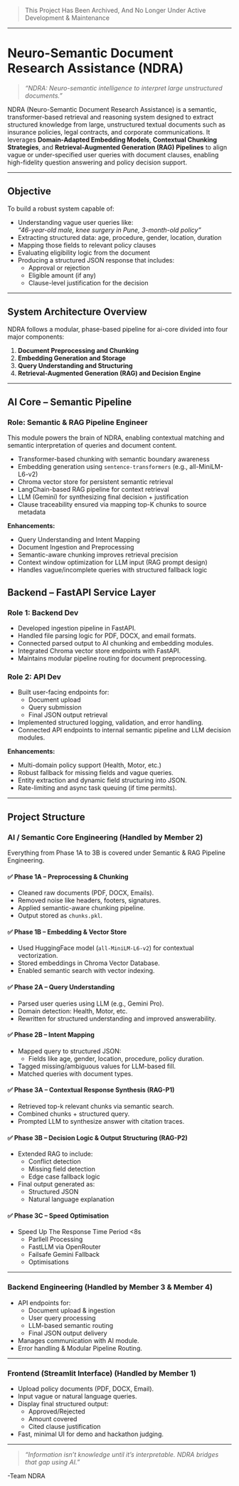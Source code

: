 
> This Project Has Been Archived, And No Longer Under Active Development & Maintenance
---

# Neuro-Semantic Document Research Assistance (NDRA)
> *“NDRA: Neuro-semantic intelligence to interpret large unstructured documents.”*

NDRA (Neuro-Semantic Document Research Assistance) is a semantic, transformer-based retrieval and reasoning system designed to extract structured knowledge from large, unstructured textual documents such as insurance policies, legal contracts, and corporate communications. It leverages **Domain-Adapted Embedding Models**, **Contextual Chunking Strategies**, and **Retrieval-Augmented Generation (RAG) Pipelines** to align vague or under-specified user queries with document clauses, enabling high-fidelity question answering and policy decision support.

---

## Objective

To build a robust system capable of:

- Understanding vague user queries like:  
  _“46-year-old male, knee surgery in Pune, 3-month-old policy”_
- Extracting structured data: age, procedure, gender, location, duration
- Mapping those fields to relevant policy clauses
- Evaluating eligibility logic from the document
- Producing a structured JSON response that includes:
  - Approval or rejection
  - Eligible amount (if any)
  - Clause-level justification for the decision

---

## System Architecture Overview

NDRA follows a modular, phase-based pipeline for ai-core divided into four major components:

1. **Document Preprocessing and Chunking**
2. **Embedding Generation and Storage**
3. **Query Understanding and Structuring**
4. **Retrieval-Augmented Generation (RAG) and Decision Engine**

---

## AI Core – Semantic Pipeline

### Role: Semantic & RAG Pipeline Engineer

This module powers the brain of NDRA, enabling contextual matching and semantic interpretation of queries and document content.

- Transformer-based chunking with semantic boundary awareness
- Embedding generation using `sentence-transformers` (e.g., all-MiniLM-L6-v2)
- Chroma vector store for persistent semantic retrieval
- LangChain-based RAG pipeline for context retrieval
- LLM (Gemini) for synthesizing final decision + justification
- Clause traceability ensured via mapping top-K chunks to source metadata

**Enhancements:**

- Query Understanding and Intent Mapping
- Document Ingestion and Preprocessing
- Semantic-aware chunking improves retrieval precision
- Context window optimization for LLM input (RAG prompt design)
- Handles vague/incomplete queries with structured fallback logic


## Backend – FastAPI Service Layer

### Role 1: Backend Dev
- Developed ingestion pipeline in FastAPI.
- Handled file parsing logic for PDF, DOCX, and email formats.
- Connected parsed output to AI chunking and embedding modules.
- Integrated Chroma vector store endpoints with FastAPI.
- Maintains modular pipeline routing for document preprocessing.

### Role 2: API Dev
- Built user-facing endpoints for:
  - Document upload
  - Query submission
  - Final JSON output retrieval
- Implemented structured logging, validation, and error handling.
- Connected API endpoints to internal semantic pipeline and LLM decision modules.

**Enhancements:**
- Multi-domain policy support (Health, Motor, etc.)
- Robust fallback for missing fields and vague queries.
- Entity extraction and dynamic field structuring into JSON.
- Rate-limiting and async task queuing (if time permits).


---


## Project Structure

### AI / Semantic Core Engineering (Handled by Member 2)
Everything from Phase 1A to 3B is covered under Semantic & RAG Pipeline Engineering.

#### ✅ Phase 1A – Preprocessing & Chunking
- Cleaned raw documents (PDF, DOCX, Emails).
- Removed noise like headers, footers, signatures.
- Applied semantic-aware chunking pipeline.
- Output stored as `chunks.pkl`.

#### ✅ Phase 1B – Embedding & Vector Store
- Used HuggingFace model (`all-MiniLM-L6-v2`) for contextual vectorization.
- Stored embeddings in Chroma Vector Database.
- Enabled semantic search with vector indexing.

#### ✅ Phase 2A – Query Understanding
- Parsed user queries using LLM (e.g., Gemini Pro).
- Domain detection: Health, Motor, etc.
- Rewritten for structured understanding and improved answerability.

#### ✅ Phase 2B – Intent Mapping
- Mapped query to structured JSON:
  - Fields like age, gender, location, procedure, policy duration.
- Tagged missing/ambiguous values for LLM-based fill.
- Matched queries with document types.

#### ✅ Phase 3A – Contextual Response Synthesis (RAG-P1)
- Retrieved top-k relevant chunks via semantic search.
- Combined chunks + structured query.
- Prompted LLM to synthesize answer with citation traces.

#### ✅ Phase 3B – Decision Logic & Output Structuring (RAG-P2)
- Extended RAG to include:
  - Conflict detection
  - Missing field detection
  - Edge case fallback logic
- Final output generated as:
  - Structured JSON
  - Natural language explanation

#### ✅ Phase 3C – Speed Optimisation
- Speed Up The Response Time Period <8s
  - Parllell Processing
  - FastLLM via OpenRouter
  - Failsafe Gemini Fallback
  - Optimisations

---

### Backend Engineering (Handled by Member 3 & Member 4)

- API endpoints for:
  - Document upload & ingestion
  - User query processing
  - LLM-based semantic routing
  - Final JSON output delivery
- Manages communication with AI module.
- Error handling & Modular Pipeline Routing.

---

### Frontend (Streamlit Interface) (Handled by Member 1)

- Upload policy documents (PDF, DOCX, Email).
- Input vague or natural language queries.
- Display final structured output:
  - Approved/Rejected
  - Amount covered
  - Cited clause justification
- Fast, minimal UI for demo and hackathon judging.

---

> *“Information isn’t knowledge until it’s interpretable. NDRA bridges that gap using AI.”*

-Team NDRA



